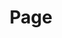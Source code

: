---
title: Page
hero:
  - headline: Creator Report
    subhead: Insights for understanding your career, industry, & future
    paragraph: If you produce and seek to monetize content, you’re a creator–regardless of which platforms you’re on and how many followers you have. Being part of the Creator Economy comes with a lot of questions, so we kicked off groundbreaking research backed by our own data and industry and surveyed more than 9,500 creators. Dive into what it means to be a creator today–and what it takes to make it on the web.
chapterOne:
  - headline: Meet Your Fellow Web-Cohabiting Creators
    paragraph: From gamers and streamers to NFT-makers and artists, creators are part of both the Passion Economy and the Creator Economy—and our research uncovered its true total addressable market. 
    section1-headline: The Creator Economy's
    section1-subhead: Total Addressable Market
    section1-legend:
      item:
        - title: Social Media Users
          paragraph: Total market size for the global social media network
        - title: Passion Economy Users
          paragraph: People who engage in any activity to monetize individuality and non-commoditized skills supported by digital platforms
        - title: Creators
          paragraph: Individuals who use their influence, creativity, or skills to aggregate and monetize their audience
    section2-headline: Creator Breakdown
    section2-subhead: Globally by Audience Size
    section2-chart:
      item:
        - title: Recreational
          description: 0-1K followers
          value: 23,000,000
        - title: Semi-Pro
          description: 1K-10K followers
          value: 139,000,000 
        - title: Pro
          description: 10K-100K followers
          value: 41,000,000     
        - title: Expert
          description: 100K-1M followers
          value: 2,000,000
        - title: Expert+
          description: 1M+ followers
          value: 2,000,000 
    section2-quotes:
      items:
        - quote: “People are choosing to become creators as the availability and advances in technology let anyone <span>reach virtually everyone.</span>
          link: kittycatmatt
          creator: Kitty Cat Matt
          followers: 396.2K followers on TikTok
          avatar: ../images/avatar-kitty-cat-matt.png
        - quote: “We live in an amazing time where the ordinary person gets to become a creator and find success with social media. <span>It’s the wave of the future.</span>
          link: psychicstina
          creator: Psychic Stina
          followers: 213.1K followers on TikTok
          avatar: ../images/avatar-psychic-stina.png
chapterTwo:
  - headline: Creators Share Common Ground
    paragraph: Although creators defy a one-size-fits-all definition, they all have a few things in common. For starters, it turns out content creation isn’t the main hustle for many in the Creator Economy.
    section1-tables:
      table:
        - headline: Overview of time spent
          footnote: "3"
          subhead: on Content Creation
          image: ../images/chapter-2-section-1-B.png
          item:
            - statistic: "66"
              description: of creators consider themselves <span>part-time</span> creators
            - statistic: "43"
              description: of creators spend <span>≤5 hours per week</span> creating content
            - statistic: "36"
              description: of creators have been making content for <span>≤1 year</span>
        - headline: Annual Income and Time Spent
          footnote: "4"
          subhead: on Content Creation
          paragraph: The relationship between how much creators work and how much revenue they make isn’t an exact science.
          image: ../images/chapter-2-section-1-A.png
          item:
            - statistic: "53"
              description: of creators who make <span><$100 a year spent <5 hours a week</span> on content creation
            - statistic: "32"
              description: of creators who make <span>$100-10K a year spent >10 hours</span> a week on content creation
            - statistic: "52"
              description: of creators who make <span>$50K-100K a year spent <10 hours</span> a week on content creation
            - statistic: "48"
              description: of creators who make <span>$100K-500K a year spent >10 hours</span> a week on content creation
    section2-chart:
      - headline: beginner* creators and monetization
        subhead: When people first dip their toes into the Creator Economy, they struggle to monetization.
        legend:
          - value: $0-100
            color: neon-green
          - value: $100-1K
            color: peach
          - value: $1K-5K
            color: leaf-green
          - value: $5K-10K
            color: grey-400
          - value: $10K-50K
            color: light-blue
          - value: $50K-100K
            color: grey-300
          - value: $100K-500K
            color: grey-200
          - value: $500K+
            color: grey-100
        chartBox:
          - statistic: "59"
            paragraph: of beginner* creators haven’t monetized yet
            color: neon-green
          - statistic: "35"
            paragraph: of beginner* creators have monetized but earned below what can be considered as a “livable income”
            color: white
          - statistic: "6"
            paragraph: of beginner* creators have earned >$10K
            color: sky-blue
    section2-tables:
      table:
        - headline: Full-Time Creators
          item:
            - statistic: "12"
              description: of full-time creators make >$50k
            - statistic: "46"
              description: of full-time creators make <$1K
        - headline: Part-Time Creators
          item:
            - statistic: "3"
              description: of part-time creators make >$50K
            - statistic: "68"
              description: of part-time creators make <$1K
    section3-headline: creat0r reported stress levels
    section3-subhead: Creators say they feel stressed regardless of income, but full-time creators tend to feel more fatigue than part-timers.
    section3-chart: ../images/chapter-2-stress-chart.svg
    quotes:
      items:
        - quote: “It’s hard to know what your brand is worth until you start getting multiple deals. <span>You’ll need experience negotiating.</span>
          link: mechanicallyincleyend
          creator: Mechanicallyincleyend
          followers: 1.8M followers on TikTok
          avatar: ../images/avatar-mechanicallyincleyend.png
        - quote: “Giving away <span>free content</span> can help with <span>monetization</span>. My sales are highest when I host free webinars that inspire people to continue learning with me.
          link: missexcel
          creator: Miss Excel
          followers: 749K followers on TikTok
          avatar: ../images/avatar-miss-excel.png
chapterThree:
  - headline: What the future looks like for creators
    paragraph: No matter what you’re creating–or who you’re creating for–we’ve got tips that can help you take your content, communities, and monetization to the next level.
    tipOne:
      - headline: Seek out quality audiences over quantity
        paragraph: You can monetize small, engaged audiences that know and love your work. Rather than chasing bigger follower counts or brand colaborations, focus on growing your owned plaforms.
    pieChartsOne:
      - stat: '12'
        paragraph: of creators say they <span class="fw-800">earned ≤$100</span> from a single brand collaboration
        footnote: '9'
        image: ../images/chapter-3-pie-1.svg
      - stat: '2'
        paragraph: of creators have their <span class="fw-800">largest audience</span> on<br>website/blog
        footnote: '10'
        image: ../images/chapter-3-pie-2.svg
      - stat: '67'
        paragraph: of creators say they’ve <span class="fw-800">never collaborated</span> with a brand across social channels
        footnote: '11'
        image: ../images/chapter-3-pie-3.svg
      - stat: '25'
        paragraph: of creators earn the <span class="fw-800">most income</span> on their website/blog
        footnote: '12'
        image: ../images/chapter-3-pie-4.svg
    tipTwo:
      - headline: invest in niche content creation
        paragraph: If you want to connect with new audiences, going mainstream isn’t your only option. You can find superfans by choosing to specialize.  
    pieChartsTwo:
      - stat: '62'
        paragraph: of niche creators think specializing is helpful for <span class="fw-800">engagement and reach</span
        footnote: '13'
        image: ../images/chapter-3-pie-5.svg
      - stat: '37'
        paragraph: of niche creators had a <span class="fw-800">brand collaboration</span> (vs. 26% of non-niche creators)
        footnote: '14'
        image: ../images/chapter-3-pie-6.svg
      - stat: '7'
        paragraph: of niche creators earn <span class="fw-800">>$100K per year</span> (vs. 5% of non-niche creators)
        footnote: '15'
        image: ../images/chapter-3-pie-7.svg   
    impactTable:
      - eyebrow: Niche content creation's
        headline: Impact on Monetization
        tableColumn:
          - title: Channels that earn creators revenue
          - title: Niche creators
          - title: Non-niche creators
        tableRows:
          - title: Premium newsletters
            statA: '3'
            statB: '2'
          - title: E-courses
            statA: '10'
            statB: '3'
          - title: Paid downloadable resources
            statA: '10'
            statB: '5'
          - title: Affiliate marketing (excl. Amazon)
            statA: '15'
            statB: '10'
          - title: Ads
            statA: '13'
            statB: '9'
          - title: Influencer marketing
            statA: '14'
            statB: '9'
          - title: Own physical products
            statA: '23'
            statB: '18'
    tipThree:
      - headline: Switch Up Channels and Format Types
        paragraph: Emerging channels, such as Twitch, OnlyFans, and TikTok, and long-time favorites, such as Reddit and Snapchat, all offer growth opportunties. Beginners* are more likely to have their largerst communities on these platforms than experiences** crators.  
    biggestPlatform:
      image: ../images/chapter-3-platform-pie.svg
      text:
        - stat: '12'
          paragraph: of beginner’ creators consider <span class="fw-800">TikTok</span> as their biggest platform (vs 6% of experienced creators)
          footnote: '17' 
        - stat: '16'
          paragraph: of beginner’ creators consider <span class="fw-800">Facebook</span> as their biggest platform (vs 22% of experienced creators)
          footnote: '18'
    contentFormats:
      - headline: number of content formats creators develop
        paragraph: Platforms’ popularity tends to ebb and flow, so show up where your audience is with content that’s tailored to their favorite channel. Most creators are already producing multiple formats, such as long-form video, podcasts, and apps.
        chart: ../images/chapter-3-format-chart.svg
    quotes:
      items:
        - quote: “Diversifying platforms gives you more opportunities to get bigger. Not everyone uses the platform you’re on the most.
          link: tommydraws
          creator: TommyDraws
          followers: 1.1M followers on TikTok
          avatar: ../images/avatar-tommydraws.png
        - quote: “We all have that one app we love, but <span>join the latest trending ones</span> too. Who knows, you may just become the best account on that platform!
          link: earlyretirementsq
          creator: Early Retirement Squad
          followers: 212.2K followers on TikTok
          avatar: ../images/avatar-earlyretirement.png         
footer:
  - headline: Thanks for Reading
    image: ../images/footer-image.png
    subhead: About Linktree
    paragraph: The Creator Economy is an exciting space to be in and Linktree is making sense of this evolving economy by working with the people who lead it–the creators. We’re on the go-to partner for creators. Thanks to this one-of-a-kind relationship, we can connect the rest of our industry to their world.<br><br><span>Everything from partnernships with key players and unique interactive tools, no one offers the tools that we do. </span>
--- 